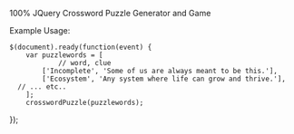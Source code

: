 100% JQuery Crossword Puzzle Generator and Game

Example Usage:

	$(document).ready(function(event) {
		var puzzlewords = [
				// word, clue
			['Incomplete', 'Some of us are always meant to be this.'],
			['Ecosystem', 'Any system where life can grow and thrive.'],
      // ... etc..
		];
		crosswordPuzzle(puzzlewords);
   });
